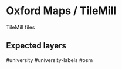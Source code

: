 Oxford Maps / TileMill
======================

TileMill files

Expected layers
---------------

#university
#university-labels
#osm
